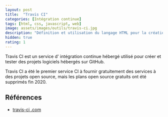 ```yaml
---
layout: post
title:  "Travis CI"
categories: [Intégration continue]
tags: [html, css, javascript, web]
image: assets/images/outils/travis-ci.jpg
description: "Définition et utilisation du langage HTML pour la création des site web"
hidden: true
rating: 1
---
```


Travis CI est un service d' intégration continue hébergé utilisé pour créer et tester des projets logiciels hébergés sur GitHub.

Travis CI a été le premier service CI à fournir gratuitement des services à des projets open source, mais les plans open source gratuits ont été supprimés fin 2020.

## Références 

- [travis-ci .com](https://travis-ci.com/)

